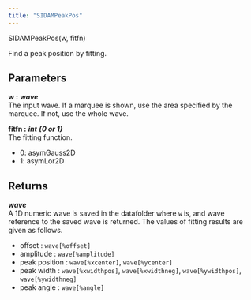 ```yaml
---
title: "SIDAMPeakPos"
---
```

<p class="function_definition">SIDAMPeakPos(<span class="function_variables">w, fitfn</span>)</p>

Find a peak position by fitting.

## Parameters

**w :** ***wave***  
The input wave. If a marquee is shown, use the area specified
by the marquee. If not, use the whole wave.

**fitfn :** ***int {0 or 1}***  
The fitting function.
* 0: asymGauss2D
* 1: asymLor2D

## Returns
***wave***  
A 1D numeric wave is saved in the datafolder where `w` is, and wave reference
to the saved wave is returned.
The values of fitting results are given as follows.
- offset : `wave[%offset]`
- amplitude : `wave[%amplitude]`
- peak position : `wave[%xcenter]`, `wave[%ycenter]`
- peak width : `wave[%xwidthpos]`, `wave[%xwidthneg]`, `wave[%ywidthpos]`, `wave[%ywidthneg]`
- peak angle : `wave[%angle]`
